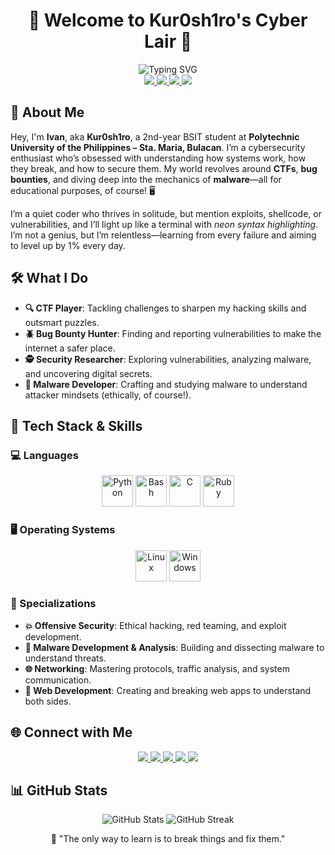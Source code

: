 # <div align="center">👾 Welcome to Kur0sh1ro's Cyber Lair 👾</div>

<div align="center">
  <img src="https://readme-typing-svg.demolab.com?font=JetBrains+Mono&size=24&pause=800&color=00FF88&center=true&vCenter=true&width=800&lines=Cybersecurity+Enthusiast+%F0%9F%94%92;Malware+Developer+%F0%9F%92%BE;Bug+Bounty+Hunter+%F0%9F%90%9B;CTF+Player+%F0%9F%94%A5;BSIT+Student+@+PUP+Sta.+Maria" alt="Typing SVG" />
</div>

<div align="center">
  <a href="https://github.com/Kur0sh1ro">
    <img src="https://img.shields.io/badge/-GitHub-181717?style=flat-square&logo=github" />
  </a>
  <a href="https://medium.com/@kur0Sh1r0">
    <img src="https://img.shields.io/badge/-Medium-00AB6C?style=flat-square&logo=medium" />
  </a>
  <a href="https://tryhackme.com/p/KuroShiro">
    <img src="https://img.shields.io/badge/-TryHackMe-00C4B4?style=flat-square&logo=tryhackme" />
  </a>
  <a href="https://play.picoctf.org/users/Kur0Sh1r0">
    <img src="https://img.shields.io/badge/-picoCTF-FF4D4D?style=flat-square&logo=picoctf" />
  </a>
</div>

## 🚀 About Me

Hey, I'm **Ivan**, aka **Kur0sh1ro**, a 2nd-year BSIT student at **Polytechnic University of the Philippines – Sta. Maria, Bulacan**. I’m a cybersecurity enthusiast who’s obsessed with understanding how systems work, how they break, and how to secure them. My world revolves around **CTFs**, **bug bounties**, and diving deep into the mechanics of **malware**—all for educational purposes, of course! 🖥️

I’m a quiet coder who thrives in solitude, but mention exploits, shellcode, or vulnerabilities, and I’ll light up like a terminal with *neon syntax highlighting*. I’m not a genius, but I’m relentless—learning from every failure and aiming to level up by 1% every day.

## 🛠️ What I Do

- **🔍 CTF Player**: Tackling challenges to sharpen my hacking skills and outsmart puzzles.
- **🪲 Bug Bounty Hunter**: Finding and reporting vulnerabilities to make the internet a safer place.
- **🕵️ Security Researcher**: Exploring vulnerabilities, analyzing malware, and uncovering digital secrets.
- **💉 Malware Developer**: Crafting and studying malware to understand attacker mindsets (ethically, of course!).

## 💾 Tech Stack & Skills

### 💻 Languages
<div align="center">
  <img src="https://cdn.jsdelivr.net/gh/devicons/devicon/icons/python/python-original.svg" width="50" title="Python" />
  <img src="https://cdn.jsdelivr.net/gh/devicons/devicon/icons/bash/bash-original.svg" width="50" title="Bash" />
  <img src="https://cdn.jsdelivr.net/gh/devicons/devicon/icons/c/c-original.svg" width="50" title="C" />
  <img src="https://cdn.jsdelivr.net/gh/devicons/devicon/icons/ruby/ruby-original.svg" width="50" title="Ruby" />
</div>

### 🖥️ Operating Systems
<div align="center">
  <img src="https://cdn.jsdelivr.net/gh/devicons/devicon/icons/linux/linux-original.svg" width="50" title="Linux" />
  <img src="https://cdn.jsdelivr.net/gh/devicons/devicon/icons/windows8/windows8-original.svg" width="50" title="Windows" />
</div>

### 🔬 Specializations
- **💥 Offensive Security**: Ethical hacking, red teaming, and exploit development.
- **🦠 Malware Development & Analysis**: Building and dissecting malware to understand threats.
- **🌐 Networking**: Mastering protocols, traffic analysis, and system communication.
- **🧱 Web Development**: Creating and breaking web apps to understand both sides.

## 🌐 Connect with Me

<div align="center">
  <a href="https://kur0sh1r0.gitbook.io/ctf-writeups">
    <img src="https://img.shields.io/badge/-GitBook-7B36ED?style=for-the-badge&logo=gitbook" />
  </a>
  <a href="https://medium.com/@kur0Sh1r0">
    <img src="https://img.shields.io/badge/-Medium-00AB6C?style=for-the-badge&logo=medium" />
  </a>
  <a href="https://play.picoctf.org/users/Kur0Sh1r0">
    <img src="https://img.shields.io/badge/-picoCTF-FF4D4D?style=for-the-badge&logo=picoctf" />
  </a>
  <a href="https://tryhackme.com/p/KuroShiro">
    <img src="https://img.shields.io/badge/-TryHackMe-00C4B4?style=for-the-badge&logo=tryhackme" />
  </a>
  <a href="https://www.codewars.com/users/kUrOSH1R0oo">
    <img src="https://img.shields.io/badge/-Codewars-B1361E?style=for-the-badge&logo=codewars" />
  </a>
</div>

## 📊 GitHub Stats

<div align="center">
  <img src="https://github-readme-stats.vercel.app/api?username=kUrOSH1R0oo&show_icons=true&theme=radical&hide_border=true" alt="GitHub Stats" />
  <img src="https://github-readme-streak-stats.herokuapp.com/?user=kUrOSH1R0oo&theme=radical&hide_border=true" alt="GitHub Streak" />
</div>

<div align="center">
  <p>💾 "The only way to learn is to break things and fix them."</p>
</div>
